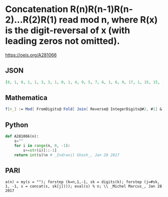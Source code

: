 # Concatenation R\(n\)R\(n\-1\)R\(n\-2\)\.\.\.R\(2\)R\(1\) read mod n, where R\(x\) is the digit\-reversal of x \(with leading zeros not omitted\)\.
https://oeis.org/A281066
## JSON
```JSON
[0, 1, 0, 1, 1, 3, 3, 1, 0, 1, 4, 9, 5, 7, 6, 1, 6, 9, 17, 1, 15, 15, 19, 9, 21, 1, 18, 13, 28, 21, 26, 17, 15, 3, 16, 9, 30, 3, 15, 1, 1, 33, 10, 37, 36, 43, 22, 33, 19, 21, 48, 45, 2, 45, 26, 49, 27, 33, 33, 21, 48, 25, 36, 49, 36, 15, 22, 5, 27, 11, 42, 9, 2, 73, 21, 17, 59, 57, 5, 1]
```
## Mathematica
```Mathematica
f[n_] := Mod[ FromDigits@ Fold[ Join[ Reverse@ IntegerDigits@#2, #1] &, {}, Range@ n], n]; Array[f, 80]
```
## Python
```Python
def A281066(n):
    s=""
    for i in range(n, 0, -1):
        s+=str(i)[::-1]
    return int(s)%n # _Indranil Ghosh_, Jan 28 2017
```
## PARI
```PARI
a(n) = my(s = ""); forstep (k=n,1,-1, sk = digits(k); forstep (j=#sk, 1, -1, s = concat(s, sk[j]))); eval(s) % n; \\ _Michel Marcus_, Jan 28 2017
```
